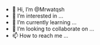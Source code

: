 - 👋 Hi, I’m @Mrwatqsh
- 👀 I’m interested in ...
- 🌱 I’m currently learning ...
- 💞️ I’m looking to collaborate on ...
- 📫 How to reach me ...

<!---
Mrwatqsh/Mrwatqsh is a ✨ special ✨ repository because its `README.md` (this file) appears on your GitHub profile.
You can click the Preview link to take a look at your changes.
--->
